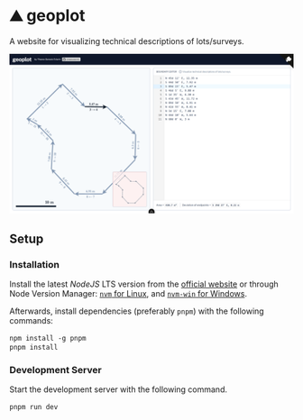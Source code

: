 # ⛰️ geoplot

A website for visualizing technical descriptions of lots/surveys.

<div align="center">
	<img width="560" src="static/image.png"/>
</div>

## Setup

### Installation

Install the latest _NodeJS_ LTS version from the [official website](https://nodejs.org/en) or through Node Version Manager: [`nvm` for Linux](https://github.com/nvm-sh/nvm), and [`nvm-win` for Windows](https://github.com/coreybutler/nvm-windows).

Afterwards, install dependencies (preferably `pnpm`) with the following commands:

```
npm install -g pnpm
pnpm install
```

### Development Server

Start the development server with the following command.

```
pnpm run dev
```
